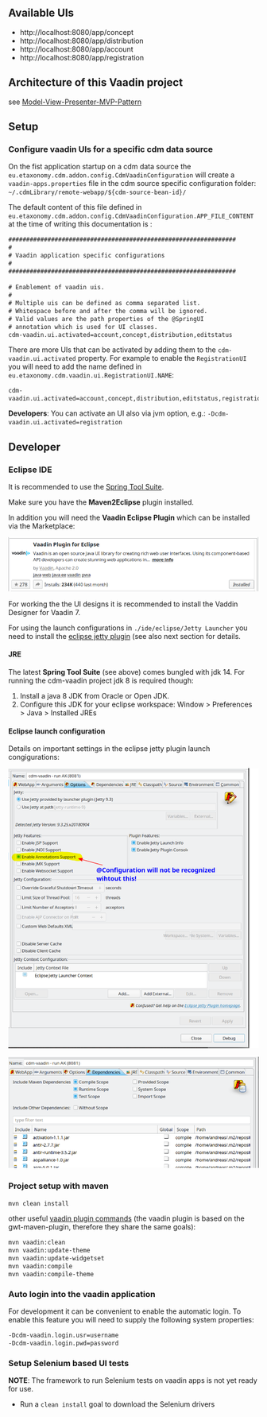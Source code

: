 ## Available UIs

* http://localhost:8080/app/concept
* http://localhost:8080/app/distribution
* http://localhost:8080/app/account
* http://localhost:8080/app/registration

## Architecture of this Vaadin project 

see [Model-View-Presenter-MVP-Pattern](https://dev.e-taxonomy.eu/redmine/projects/edit/wiki/VaadinNotes#Model-View-Presenter-MVP-Pattern)

## Setup

### Configure vaadin UIs for a specific cdm data source

On the fist application startup on a cdm data source the `eu.etaxonomy.cdm.addon.config.CdmVaadinConfiguration` will create a `vaadin-apps.properties` file in the cdm source specific configuration folder: `~/.cdmLibrary/remote-webapp/${cdm-source-bean-id}/`

The default content of this file defined in `eu.etaxonomy.cdm.addon.config.CdmVaadinConfiguration.APP_FILE_CONTENT` at the time of writing this documentation is :

~~~
################################################################
#                                                               
# Vaadin application specific configurations                    
#                                                               
################################################################
                                                                
# Enablement of vaadin uis.                                     
#                                                               
# Multiple uis can be defined as comma separated list.          
# Whitespace before and after the comma will be ignored.        
# Valid values are the path properties of the @SpringUI         
# annotation which is used for UI classes.                      
cdm-vaadin.ui.activated=account,concept,distribution,editstatus 
~~~

There are more UIs that can be activated by adding them to the `cdm-vaadin.ui.activated` property. 
For example to enable the `RegistrationUI` you will need to add the name defined in `eu.etaxonomy.cdm.vaadin.ui.RegistrationUI.NAME`:

~~~
cdm-vaadin.ui.activated=account,concept,distribution,editstatus,registration 
~~~

**Developers**: You can activate an UI also via jvm option, e.g.: `-Dcdm-vaadin.ui.activated=registration`


## Developer

### Eclipse IDE

It is recommended to use the [Spring Tool Suite](https://spring.io/tools).

Make sure you have the **Maven2Eclipse** plugin installed.

In addition you will need the **Vaadin Eclipse Plugin** which can be installed via the Marketplace:

![](images/Vaadin-Plugin-for-Eclipse.png)

For working the the UI designs it is recommended to install the Vaddin Designer for Vaadin 7.

For using the launch configurations in `./ide/eclipse/Jetty Launcher` you need to install the [eclipse jetty plugin](https://marketplace.eclipse.org/content/eclipse-jetty) (see also next section for details.

#### JRE

The latest **Spring Tool Suite** (see above) comes bungled with jdk 14. For running the cdm-vaadin project jdk 8 is required though:

1. Install a java 8 JDK from Oracle or Open JDK.
2. Configure this JDK for your eclipse workspace: Window > Preferences > Java > Installed JREs

#### Eclipse launch configuration

Details on important settings in the eclipse jetty plugin launch congigurations:

![](images/Launch-config-options.png)

![](images/Launch-config-dependencies.png)


### Project setup with maven

~~~
mvn clean install
~~~

other useful [vaadin plugin commands](https://gwt-maven-plugin.github.io/gwt-maven-plugin/plugin-info.html) (the vaadin plugin is based on the gwt-maven-plugin, therefore they share the same goals):

~~~ 
mvn vaadin:clean
mvn vaadin:update-theme
mvn vaadin:update-widgetset
mvn vaadin:compile
mvn vaadin:compile-theme
~~~

### Auto login into the vaadin application

For development it can be convenient to enable the automatic login. 
To enable this feature you will need to supply the following system properties:

~~~
-Dcdm-vaadin.login.usr=username      
-Dcdm-vaadin.login.pwd=password
~~~

### Setup Selenium based UI tests 

**NOTE**: The framework to run Selenium tests on vaadin apps is not yet ready for use. 

* Run a `clean install` goal to download the Selenium drivers